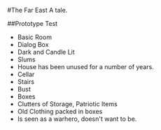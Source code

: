 #The Far East
A tale.

##Prototype Test
* Basic Room
* Dialog Box
* Dark and Candle Lit
* Slums
* House has been unused for a number of years.
* Cellar
* Stairs
* Bust
* Boxes
* Clutters of Storage, Patriotic Items
* Old Clothing packed in boxes
* Is seen as a warhero, doesn't want to be.
